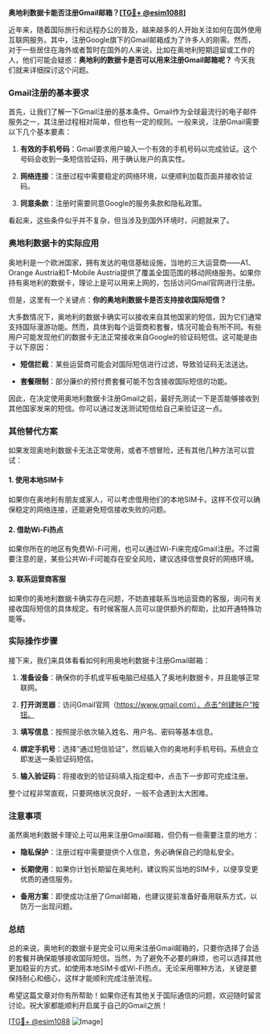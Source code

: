 **奥地利数据卡能否注册Gmail邮箱？[[TG💪+ @esim1088](https://t.me/s/esim1088)]**

近年来，随着国际旅行和远程办公的普及，越来越多的人开始关注如何在国外使用互联网服务。其中，注册Google旗下的Gmail邮箱成为了许多人的刚需。然而，对于一些居住在海外或者暂时在国外的人来说，比如在奥地利短期逗留或工作的人，他们可能会疑惑：**奥地利的数据卡是否可以用来注册Gmail邮箱呢？** 今天我们就来详细探讨这个问题。

### Gmail注册的基本要求

首先，让我们了解一下Gmail注册的基本条件。Gmail作为全球最流行的电子邮件服务之一，其注册过程相对简单，但也有一定的规则。一般来说，注册Gmail需要以下几个基本要素：

1. **有效的手机号码**：Gmail要求用户输入一个有效的手机号码以完成验证。这个号码会收到一条短信验证码，用于确认账户的真实性。
   
2. **网络连接**：注册过程中需要稳定的网络环境，以便顺利加载页面并接收验证码。

3. **同意条款**：注册时需要同意Google的服务条款和隐私政策。

看起来，这些条件似乎并不复杂，但当涉及到国外环境时，问题就来了。

### 奥地利数据卡的实际应用

奥地利是一个欧洲国家，拥有发达的电信基础设施，当地的三大运营商——A1、Orange Austria和T-Mobile Austria提供了覆盖全国范围的移动网络服务。如果你持有奥地利的数据卡，理论上是可以用来上网的，包括访问Gmail官网进行注册。

但是，这里有一个关键点：**你的奥地利数据卡是否支持接收国际短信？** 

大多数情况下，奥地利的数据卡确实可以接收来自其他国家的短信，因为它们通常支持国际漫游功能。然而，具体到每个运营商和套餐，情况可能会有所不同。有些用户可能发现他们的数据卡无法正常接收来自Google的验证码短信。这可能是由于以下原因：

- **短信拦截**：某些运营商可能会对国际短信进行过滤，导致验证码无法送达。
  
- **套餐限制**：部分廉价的预付费套餐可能不包含接收国际短信的功能。

因此，在决定使用奥地利数据卡注册Gmail之前，最好先测试一下是否能够接收到其他国家发来的短信。你可以通过发送测试短信给自己来验证这一点。

### 其他替代方案

如果发现奥地利数据卡无法正常使用，或者不想冒险，还有其他几种方法可以尝试：

#### 1. 使用本地SIM卡
如果你在奥地利有朋友或家人，可以考虑借用他们的本地SIM卡。这样不仅可以确保稳定的网络连接，还能避免短信接收失败的问题。

#### 2. 借助Wi-Fi热点
如果你所在的地区有免费Wi-Fi可用，也可以通过Wi-Fi来完成Gmail注册。不过需要注意的是，某些公共Wi-Fi可能存在安全风险，建议选择信誉良好的网络环境。

#### 3. 联系运营商客服
如果你的奥地利数据卡确实存在问题，不妨直接联系当地运营商的客服，询问有关接收国际短信的具体规定。有时候客服人员可以提供额外的帮助，比如开通特殊功能等。

### 实际操作步骤

接下来，我们来具体看看如何利用奥地利数据卡注册Gmail邮箱：

1. **准备设备**：确保你的手机或平板电脑已经插入了奥地利数据卡，并且能够正常联网。

2. **打开浏览器**：访问Gmail官网（https://www.gmail.com），点击“创建账户”按钮。

3. **填写信息**：按照提示依次输入姓名、用户名、密码等基本信息。

4. **绑定手机号**：选择“通过短信验证”，然后输入你的奥地利手机号码。系统会立即发送一条验证码短信。

5. **输入验证码**：将接收到的验证码填入指定框中，点击下一步即可完成注册。

整个过程非常直观，只要网络状况良好，一般不会遇到太大困难。

### 注意事项

虽然奥地利数据卡理论上可以用来注册Gmail邮箱，但仍有一些需要注意的地方：

- **隐私保护**：注册过程中需要提供个人信息，务必确保自己的隐私安全。
  
- **长期使用**：如果你计划长期留在奥地利，建议购买当地的SIM卡，以便享受更优质的通信服务。

- **备用方案**：即使成功注册了Gmail邮箱，也建议提前准备好备用联系方式，以防万一出现问题。

### 总结

总的来说，奥地利的数据卡是完全可以用来注册Gmail邮箱的，只要你选择了合适的套餐并确保能够接收国际短信。当然，为了避免不必要的麻烦，也可以选择其他更加稳妥的方式，如使用本地SIM卡或Wi-Fi热点。无论采用哪种方法，关键是要保持耐心和细心，这样才能顺利完成注册流程。

希望这篇文章对你有所帮助！如果你还有其他关于国际通信的问题，欢迎随时留言讨论。祝大家都能顺利开启属于自己的Gmail之旅！

[[TG💪+ @esim1088](https://t.me/s/esim1088) ![Image](https://i.postimg.cc/4NQfJmqS/Snipaste-2025-05-13-00-14-12.png)]